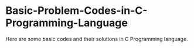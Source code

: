 # Basic-Problem-Codes-in-C-Programming-Language
Here are some basic codes and their solutions in C Programming language.
